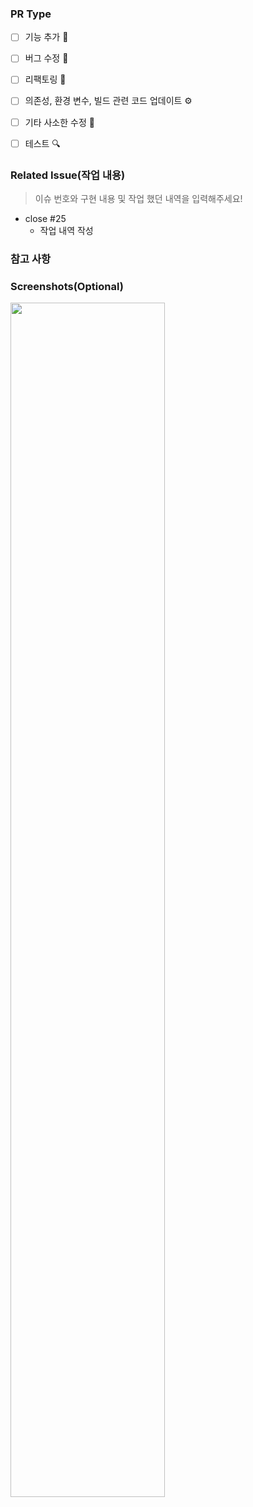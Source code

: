 ### PR Type

- [ ]  기능 추가 🔨
- [ ]  버그 수정 🐞
- [ ]  리팩토링 🚧
- [ ]  의존성, 환경 변수, 빌드 관련 코드 업데이트 ⚙️
- [ ]  기타 사소한 수정 🎸
- [ ]  테스트 🔍
 

### Related Issue(작업 내용)

> 이슈 번호와 구현 내용 및 작업 했던 내역을 입력해주세요!
> 
- close #25
    - 작업 내역 작성

### 참고 사항

### Screenshots(Optional)
<img src="" width="70%" height="70%">
